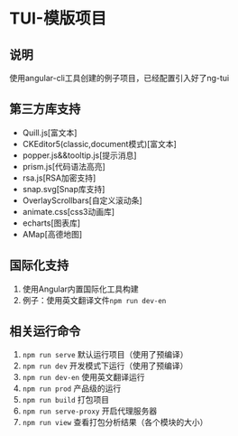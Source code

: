 # TUI-模版项目

## 说明
使用angular-cli工具创建的例子项目，已经配置引入好了ng-tui

## 第三方库支持
* Quill.js[富文本]
* CKEditor5(classic,document模式)[富文本]
* popper.js&&tooltip.js[提示消息]
* prism.js[代码语法高亮]
* rsa.js[RSA加密支持]
* snap.svg[Snap库支持]
* OverlayScrollbars[自定义滚动条]
* animate.css[css3动画库]
* echarts[图表库]
* AMap[高德地图]

## 国际化支持
1. 使用Angular内置国际化工具构建
2. 例子：使用英文翻译文件`npm run dev-en`

## 相关运行命令
1. `npm run serve` 默认运行项目（使用了预编译）
2. `npm run dev` 开发模式下运行（使用了预编译）
3. `npm run dev-en` 使用英文翻译运行
4. `npm run prod` 产品级的运行
5. `npm run build` 打包项目
6. `npm run serve-proxy` 开启代理服务器
7. `npm run view` 查看打包分析结果（各个模块的大小）